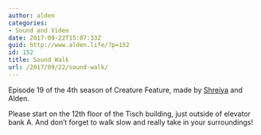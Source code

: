 ```yaml
---
author: alden
categories:
- Sound and Video
date: 2017-09-22T15:07:33Z
guid: http://www.alden.life/?p=152
id: 152
title: Sound Walk
url: /2017/09/22/sound-walk/
---
```


<p class="p1">
  Episode 19 of the 4th season of Creature Feature, made by <a href="http://Shreiya.space/VnS/VnSoundWalk.html">Shreiya</a> and Alden.
</p>

Please start on the 12th floor of the Tisch building, just outside of elevator bank A. And don&#8217;t forget to walk slow and really take in your surroundings!